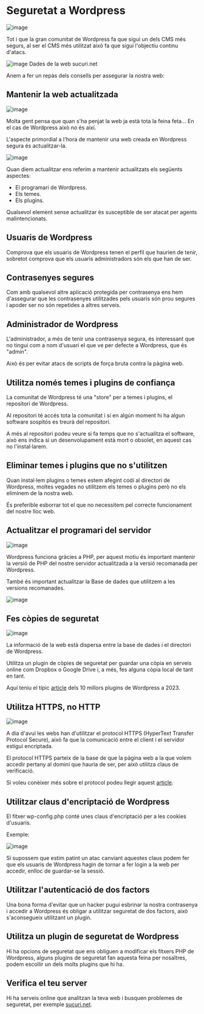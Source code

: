 # Seguretat a Wordpress

![image](https://github.com/XaSaFa/MP08-23-24/assets/110727546/634310a7-af05-44e5-9005-17336d542d52)

Tot i que la gran comunitat de Wordpress fa que sigui un dels CMS més segurs, al ser el CMS més utilitzat això fa que sigui l'objectiu continu d'atacs.

![image](https://github.com/XaSaFa/MP08-23-24/assets/110727546/fefab037-612f-405b-b86e-08d6a15790c6)
Dades de la web sucuri.net 

Anem a fer un repàs dels consells per assegurar la nostra web:

## Mantenir la web actualitzada

![image](https://github.com/XaSaFa/MP08-23-24/assets/110727546/8c2ab837-dda2-44fd-8315-2d7170ba39b0)

Molta gent pensa que quan s'ha penjat la web ja està tota la feina feta... En el cas de Wordpress això no és així.

L'aspecte primordial a l'hora de mantenir una web creada en Wordpress segura és actualitzar-la.

![image](https://github.com/XaSaFa/MP08-23-24/assets/110727546/3185694a-c5b6-4641-a18c-d0b70fcb7fc2)

Quan diem actualitzar ens referim a mantenir actualitzats els següents aspectes:

- El programari de Wordpress.
- Els temes.
- Els plugins.

Qualsevol element sense actualitzar és susceptible de ser atacat per agents malintencionats.

## Usuaris de Wordpress

Comprova que els usuaris de Wordpress tenen el perfil que hauríen de tenir, sobretot comprova que els usuaris administradors són els que han de ser.

## Contrasenyes segures

Com amb qualsevol altre aplicació protegida per contrasenya ens hem d'assegurar que les contrasenyes utilitzades pels usuaris són prou segures i apoder ser no són repetides a altres serveis.

## Administrador de Wordpress

L'administrador, a més de tenir una contrasenya segura, és interessant que no tingui com a nom d'usuari el que ve per defecte a Wordpress, que és "admin".

Això és per evitar atacs de scripts de força bruta contra la pàgina web.

## Utilitza només temes i plugins de confiança

La comunitat de Wordpress té una "store" per a temes i plugins, el repositori de Wordpress.

Al repositori té accés tota la comunitat i si en algún moment hi ha algun software sospitós es treurà del repositori.

A més al repositori podeu veure si fa temps que no s'actualitza el software, això ens indica si un desenvolupament està mort o obsolet, en aquest cas no l'instal·larem.

## Eliminar temes i plugins que no s'utilitzen

Quan instal·lem plugins o temes estem afegint codi al directori de Wordpress, moltes vegades no utilitzem els temes o plugins però no els eliminem de la nostra web.

És preferible esborrar tot el que no necessitem pel correcte funcionament del nostre lloc web.

## Actualitzar el programari del servidor

![image](https://github.com/XaSaFa/MP08-23-24/assets/110727546/121f44f5-00d7-4f2e-bd80-6f7e44d34842)

Wordpress funciona gràcies a PHP, per aquest motiu és important mantenir la versió de PHP del nostre servidor actualitzada a la versió recomanada per Wordpress.

També és important actualitzar la Base de dades que utilitzem a les versions recomanades.

![image](https://github.com/XaSaFa/MP08-23-24/assets/110727546/abeb4da4-dff9-4348-a7c7-7340b08b5b20)

## Fes còpies de seguretat

![image](https://github.com/XaSaFa/MP08-23-24/assets/110727546/06721ac6-d40e-4eba-891b-2ac134f7a5f2)

La informació de la web està dispersa entre la base de dades i el directori de Wordpress.

Utilitza un plugin de còpies de seguretat per guardar una còpia en serveis online com Dropbox o Google Drive i, a més, fes alguna còpia local de tant en tant.

Aquí teniu el típic [article](https://blogvault.net/5-best-wordpress-backup-plugins/) dels 10 millors plugins de Wordpress a 2023.

## Utilitza HTTPS, no HTTP

![image](https://github.com/XaSaFa/MP08-23-24/assets/110727546/dda76044-43a5-4e17-80e1-91fb8531a163)

A dia d'avui les webs han d'utilitzar el protocol HTTPS (HyperText Transfer Protocol Secure), això fa que la comunicació entre el client i el servidor estigui encriptada.

El protocol HTTPS parteix de la base de que la pàgina web a la que volem accedir pertany al domini que hauria de ser, per això utilitza claus de verificació.

Si voleu conèixer més sobre el protocol podeu llegir aquest [article](https://www.cloudflare.com/es-es/learning/ssl/why-is-http-not-secure/).

## Utilitzar claus d'encriptació de Wordpress

El fitxer wp-config.php conté unes claus d'encriptació per a les cookies d'usuaris.

Exemple:

![image](https://github.com/XaSaFa/MP08-23-24/assets/110727546/5ab9ed11-8dd6-4762-a03f-374c3641e032)

Si supossem que estim patint un atac canviant aquestes claus podem fer que els usuaris de Wordpress hagin de tornar a fer login a la web per accedir, enlloc de guardar-se la sessió.

## Utilitzar l'autenticació de dos factors

Una bona forma d'evitar que un hacker pugui esbrinar la nostra contrasenya i accedir a Wordpress és obligar a utilitzar seguretat de dos factors, això s'aconsegueix utilitzant un plugin.

## Utilitza un plugin de seguretat de Wordpress

Hi ha opcions de seguretat que ens obliguen a modificar els fitxers PHP de Wordpress, alguns plugins de seguretat fan aquesta feina per nosaltres, podem escollir un dels molts plugins que hi ha.

## Verifica el teu server

Hi ha serveis online que analitzan la teva web i busquen problemes de seguretat, per exemple [sucuri.net](https://sitecheck.sucuri.net/).
